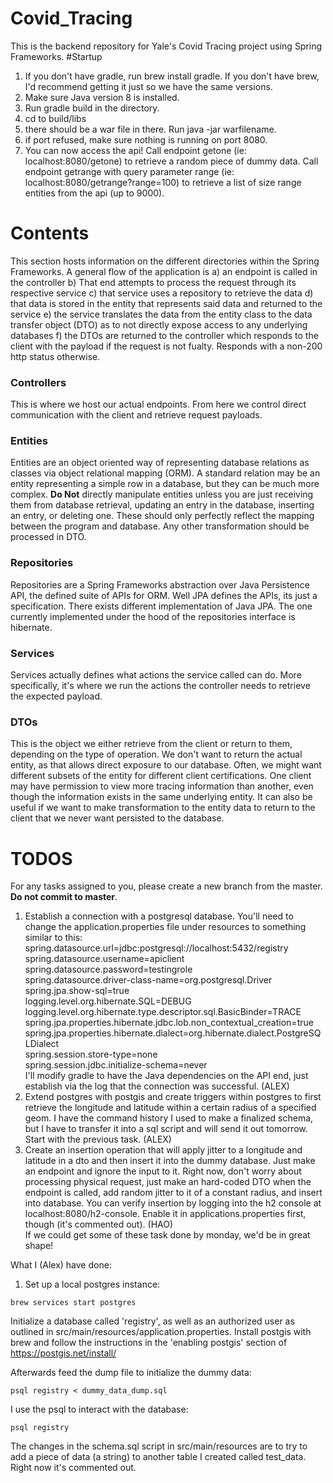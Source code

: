 # Covid_Tracing
This is the backend repository for Yale's Covid Tracing project using Spring Frameworks.
#Startup
1. If you don't have gradle, run brew install gradle. If you don't have brew, I'd recommend getting it just so we have 
the same versions.
2. Make sure Java version 8 is installed.
3. Run gradle build in the directory.
4. cd to build/libs
5. there should be a war file in there. Run java -jar warfilename.
6. if port refused, make sure nothing is running on port 8080.
7. You can now access the api! Call endpoint getone (ie: localhost:8080/getone) to retrieve a random piece of dummy 
data. Call endpoint getrange with query parameter range (ie: localhost:8080/getrange?range=100) to retrieve a list of 
size range entities from the api (up to 9000).  
# Contents
This section hosts information on the different directories within the Spring Frameworks. A general flow of the 
application is a\) an endpoint is called in the controller b\) That end attempts to process the request through its
respective service c\) that service uses a repository to retrieve the data d\) that data is stored in the entity that
represents said data and returned to the service e\) the service translates the data from the entity class to the data
transfer object \(DTO\) as to not directly expose access to any underlying databases f\) the DTOs are returned to the
controller which responds to the client with the payload if the request is not fualty. Responds with a non-200 http
status otherwise.
### Controllers
This is where we host our actual endpoints. From here we control direct communication with the client and retrieve
request payloads.
### Entities
Entities are an object oriented way of representing database relations as classes via object relational mapping \(ORM\).
A standard relation may be an entity representing a simple row in a database, but they can be much more complex.
**Do Not** directly manipulate entities unless you are just receiving them from database retrieval, updating an entry in the
database, inserting an entry, or deleting one. These should only perfectly reflect the mapping between the program and
database. Any other transformation should be processed in DTO.
### Repositories
Repositories are a Spring Frameworks abstraction over Java Persistence API, the defined suite of APIs for ORM. Well
JPA defines the APIs, its just a specification. There exists different implementation of Java JPA. The one currently
implemented under the hood of the repositories interface is hibernate.
### Services
Services actually defines what actions the service called can do. More specifically, it's where we run the actions the
controller needs to retrieve the expected payload.
### DTOs
This is the object we either retrieve from the client or return to them, depending on the type of operation. We don't
want to return the actual entity, as that allows direct exposure to our database. Often, we might want different subsets
of the entity for different client certifications. One client may have permission to view more tracing information than
another, even though the information exists in the same underlying entity. It can also be useful if we want to make
transformation to the entity data to return to the client that we never want persisted to the database.
# TODOS
For any tasks assigned to you, please create a new branch from the master. **Do not commit to master**.
1. Establish a connection with a postgresql database. You'll need to change the application.properties file under
resources to something similar to this:
spring.datasource.url=jdbc:postgresql://localhost:5432/registry  
spring.datasource.username=apiclient  
spring.datasource.password=testingrole  
spring.datasource.driver-class-name=org.postgresql.Driver  
spring.jpa.show-sql=true  
logging.level.org.hibernate.SQL=DEBUG  
logging.level.org.hibernate.type.descriptor.sql.BasicBinder=TRACE  
spring.jpa.properties.hibernate.jdbc.lob.non_contextual_creation=true  
spring.jpa.properties.hibernate.dialect=org.hibernate.dialect.PostgreSQLDialect  
spring.session.store-type=none  
spring.session.jdbc.initialize-schema=never  
I'll modify gradle to have the Java dependencies on the API end, just establish via the log that the connection was 
successful. (ALEX)
2. Extend postgres with postgis and create triggers within postgres to first retrieve the longitude and latitude 
within a certain radius of a specified geom. I have the command history I used to make a finalized schema, but I have
to transfer it into a sql script and will send it out tomorrow. Start with the previous task. (ALEX)
3. Create an insertion operation that will apply jitter to a longitude and latitude in a dto and then insert it into
the dummy database. Just make an endpoint and ignore the input to it. Right now, don't worry about processing physical
request, just make an hard-coded DTO when the endpoint is called, add random jitter to it of a constant radius, and
insert into database. You can verify insertion by logging into the h2 console at localhost:8080/h2-console. Enable it
in applications.properties first, though (it's commented out). (HAO)  
If we could get some of these task done by monday, we'd be in great shape!



What I (Alex) have done:
1. Set up a local postgres instance:

```
brew services start postgres
```

Initialize a database called 'registry', as well as an authorized user as outlined in src/main/resources/application.properties. Install postgis with brew and follow the instructions in the 'enabling postgis' section of https://postgis.net/install/

Afterwards feed the dump file to initialize the dummy data: 

```
psql registry < dummy_data_dump.sql
```

I use the psql to interact with the database:

```
psql registry
```

The changes in the schema.sql script in src/main/resources are to try to add a piece of data (a string) to another table I created called test_data. Right now it's commented out. 
